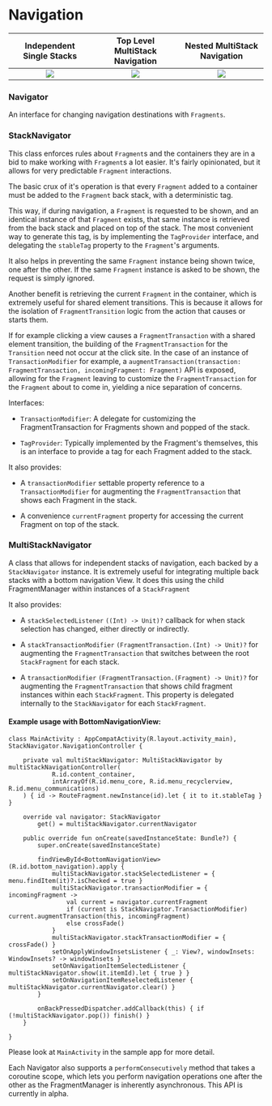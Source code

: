 # Navigation

|                         Independent Single Stacks                          |                      Top Level MultiStack Navigation                       |                        Nested MultiStack Navigation                        |
|:--------------------------------------------------------------------------:|:--------------------------------------------------------------------------:|:--------------------------------------------------------------------------:|
| ![](https://cdn-images-1.medium.com/max/1600/1*OvyttYsUDHw1LP-SA8VRSw.gif) | ![](https://cdn-images-1.medium.com/max/1600/1*Rj7f7D3XfwUuXFlBnBSQ1A.gif) | ![](https://cdn-images-1.medium.com/max/1600/1*q1WqvY91CWlmAjdEiwbA_g.gif) |

### Navigator

An interface for changing navigation destinations with ```Fragments```.

### StackNavigator

This class enforces rules about ```Fragment```s and the containers they are in a bid to make working with ```Fragment```s a lot easier.
It's fairly opinionated, but it allows for very predictable ```Fragment``` interactions.

The basic crux of it's operation is that every ```Fragment``` added to a container must be added to the ```Fragment``` back stack, with a deterministic tag.

This way, if during navigation, a ```Fragment``` is requested to be shown, and an identical instance of that ```Fragment``` exists,
that same instance is retrieved from the back stack and placed on top of the stack. The most convenient way to generate this tag,
is by implementing the ```TagProvider``` interface, and delegating the ```stableTag``` property to the ```Fragment```'s arguments.

It also helps in preventing the same ```Fragment``` instance being shown twice, one after the other.
If the same ```Fragment``` instance is asked to be shown, the request is simply ignored.

Another benefit is retrieving the current ```Fragment``` in the container, which is extremely useful for shared element transitions.
This is because it allows for the isolation of ```FragmentTransition``` logic from the action that causes or starts them.

If for example clicking a view causes a ```FragmentTransaction``` with a shared element transition, the building of the ```FragmentTransaction``` for the ```Transition``` need not occur
at the click site. In the case of an instance of ```TransactionModifier``` for example, a ```augmentTransaction(transaction: FragmentTransaction, incomingFragment: Fragment)``` API is exposed,
allowing for the ```Fragment``` leaving to customize the ```FragmentTransaction``` for the ```Fragment``` about to come in, yielding a nice separation of concerns.

Interfaces:

* `TransactionModifier`: A delegate for customizing the FragmentTransaction for Fragments shown and popped of the stack.

* `TagProvider`: Typically implemented by the Fragment's themselves, this is an interface to provide a tag for each Fragment added to the stack.

It also provides:

* A ```transactionModifier``` settable property reference to a `TransactionModifier` for augmenting the ```FragmentTransaction``` that shows each Fragment in the stack.

* A convenience ```currentFragment``` property for accessing the current Fragment on top of the stack.

### MultiStackNavigator

A class that allows for independent stacks of navigation, each backed by a ```StackNavigator``` instance. It is extremely useful for integrating
multiple back stacks with a bottom navigation View. It does this using the child FragmentManager within instances of a ```StackFragment```

It also provides:

* A ```stackSelectedListener``` `((Int) -> Unit)?` callback for when stack selection has changed, either directly or indirectly.

* A ```stackTransactionModifier``` `(FragmentTransaction.(Int) -> Unit)?` for augmenting the ```FragmentTransaction``` that switches between the root ```StackFragment``` for each stack.

* A ```transactionModifier``` `(FragmentTransaction.(Fragment) -> Unit)?` for augmenting the ```FragmentTransaction``` that shows child fragment instances within each ```StackFragment```. This property is delegated internally to the ```StackNavigator``` for each ```StackFragment```.

#### Example usage with BottomNavigationView:

```
class MainActivity : AppCompatActivity(R.layout.activity_main), StackNavigator.NavigationController {

    private val multiStackNavigator: MultiStackNavigator by multiStackNavigationController(
            R.id.content_container,
            intArrayOf(R.id.menu_core, R.id.menu_recyclerview, R.id.menu_communications)
    ) { id -> RouteFragment.newInstance(id).let { it to it.stableTag } }

    override val navigator: StackNavigator
        get() = multiStackNavigator.currentNavigator

    public override fun onCreate(savedInstanceState: Bundle?) {
        super.onCreate(savedInstanceState)

        findViewById<BottomNavigationView>(R.id.bottom_navigation).apply {
            multiStackNavigator.stackSelectedListener = { menu.findItem(it)?.isChecked = true }
            multiStackNavigator.transactionModifier = { incomingFragment ->
                val current = navigator.currentFragment
                if (current is StackNavigator.TransactionModifier) current.augmentTransaction(this, incomingFragment)
                else crossFade()
            }
            multiStackNavigator.stackTransactionModifier = { crossFade() }
            setOnApplyWindowInsetsListener { _: View?, windowInsets: WindowInsets? -> windowInsets }
            setOnNavigationItemSelectedListener { multiStackNavigator.show(it.itemId).let { true } }
            setOnNavigationItemReselectedListener { multiStackNavigator.currentNavigator.clear() }
        }

        onBackPressedDispatcher.addCallback(this) { if (!multiStackNavigator.pop()) finish() }
    }

}
```

Please look at `MainActivity` in the sample app for more detail.

Each Navigator also supports a `performConsecutively` method that takes a coroutine scope, which lets you perform
navigation operations one after the other as the FragmentManager is inherently asynchronous. This API is currently in alpha.
